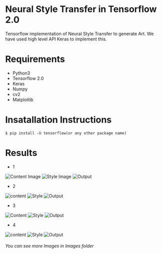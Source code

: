 # Neural Style Transfer in Tensorflow 2.0

Tensorflow implementation of Neural Style Transfer to generate Art. We have used high level API Keras to implement this.

# Requirements

* Python3
* Tensorflow 2.0
* Keras
* Numpy
* cv2
* Matplotlib

# Insatallation Instructions
```
$ pip install -U tensorflow(or any other package name)
```

# Results
* 1

![Content Image](https://github.com/1sh1vam/Neural-Style-Transfer/blob/master/Images/tajmahal1.jpg) ![Style Image](https://github.com/1sh1vam/Neural-Style-Transfer/blob/master/Images/paintings.jpg)
![Output](https://github.com/1sh1vam/Neural-Style-Transfer/blob/master/Images/xyz%20(2).png)

* 2

![content](https://github.com/1sh1vam/Neural-Style-Transfer/blob/master/Images/building.jpg)
![Style](https://github.com/1sh1vam/Neural-Style-Transfer/blob/master/Images/steve.png)
![Output](https://github.com/1sh1vam/Neural-Style-Transfer/blob/master/Images/building19.jpg)

* 3

![Content](https://github.com/1sh1vam/Neural-Style-Transfer/blob/master/Images/kat.jpg)
![Style](https://github.com/1sh1vam/Neural-Style-Transfer/blob/master/Images/style2.jpg)
![Output](https://github.com/1sh1vam/Neural-Style-Transfer/blob/master/Images/kat9%20(1).jpg)

* 4

![content](https://github.com/1sh1vam/Neural-Style-Transfer/blob/master/Images/Shraddha.jpg)
![Style](https://github.com/1sh1vam/Neural-Style-Transfer/blob/master/Images/pai.jpg)
![Output](https://github.com/1sh1vam/Neural-Style-Transfer/blob/master/Images/shrad19.jpg)

###### You can see more Images in Images folder

